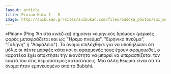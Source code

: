 ```yaml
---
layout: article
title: Pinian Kata 1 - 5
image: http://suibukan.gr/sites/suibukan.com/files/budoka_photos/sui_matsumura.jpg?1280632962
---
```


«Pinan» (Ping ‘An στα κινέζικα) σημαίνει «ειρηνικός δρόμος» (μερικές φορές μεταφράζεται και ως "Ήρεμο πνεύμα", "Ειρηνικό πνεύμα", "Γαλήνη" ή "Ασφάλεια"). Το όνομα επιλέχθηκε για να υποδηλώσει ότι μόλις οι πέντε μορφές κάτα και οι εφαρμογές τους έχουν αφομοιωθεί, ο καρατέκα έχει αποκτήσει την ικανότητα να μπορεί να υπερασπίζεται τον εαυτό του στις περισσότερες καταστάσεις. Μια άλλη θεωρία είναι ότι το όνομα ήταν εμπνευσμένο από το Bubishi.